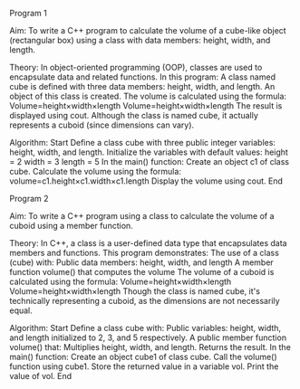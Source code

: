 Program 1

Aim:
To write a C++ program to calculate the volume of a cube-like object (rectangular box) using a class with data members: height, width, and length.

 Theory:
In object-oriented programming (OOP), classes are used to encapsulate data and related functions. In this program:
A class named cube is defined with three data members: height, width, and length.
An object of this class is created.
The volume is calculated using the formula:
Volume=height×width×length
Volume=height×width×length
The result is displayed using cout.
Although the class is named cube, it actually represents a cuboid (since dimensions can vary).

 Algorithm:
Start
Define a class cube with three public integer variables: height, width, and length.
Initialize the variables with default values:
height = 2
width = 3
length = 5
In the main() function:
Create an object c1 of class cube.
Calculate the volume using the formula:
volume=c1.height×c1.width×c1.length
Display the volume using cout.
End

Program 2

 Aim:
To write a C++ program using a class to calculate the volume of a cuboid using a member function.

Theory:
In C++, a class is a user-defined data type that encapsulates data members and functions. This program demonstrates:
The use of a class (cube) with:
Public data members: height, width, and length
A member function volume() that computes the volume
The volume of a cuboid is calculated using the formula:
Volume=height×width×length
Volume=height×width×length
Though the class is named cube, it's technically representing a cuboid, as the dimensions are not necessarily equal.

 Algorithm:
Start
Define a class cube with:
Public variables: height, width, and length initialized to 2, 3, and 5 respectively.
A public member function volume() that:
Multiplies height, width, and length.
Returns the result.
In the main() function:
Create an object cube1 of class cube.
Call the volume() function using cube1.
Store the returned value in a variable vol.
Print the value of vol.
End

